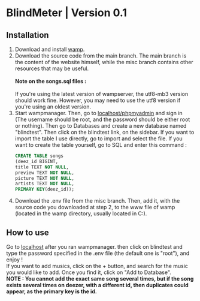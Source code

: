 # BlindMeter | Version 0.1  

## Installation  
1. Download and install [wamp](https://www.wampserver.com/).  
2. Download the source code from the main branch. The main branch is the content of the website himself, while the misc branch contains other resources that may be useful.<br/><br/>
   **Note on the songs<encoding>.sql files :**<br/><br/>
   If you're using the latest version of wampserver, the utf8-mb3 version should work fine.  However, you may need to use the utf8 version if you're using an oldest version.  
3. Start wampmanager. Then, go to [localhost/phpmyadmin](localhost/phpmyadmin) and sign in (The username should be root, and the password should be either root or nothing). Then go to Databases and create a new database named "blindtest". Then click on the blindtest link, on the sidebar. If you want to import the table I use directly, go to import and select the file. If you want to create the table yourself, go to SQL and enter this command :
   ```sql
   CREATE TABLE songs
   (deez_id BIGINT,
   title TEXT NOT NULL,
   preview TEXT NOT NULL,
   picture TEXT NOT NULL,
   artists TEXT NOT NULL,
   PRIMARY KEY(deez_id));
   ```
4. Download the .env file from the misc branch. Then, add it, with the source code you downloaded at step 2, to the www file of wamp (located in the wamp directory, usually located in C:).

## How to use
Go to [localhost](localhost) after you ran wampmanager. then click on blindtest and type the password specified in the .env file (the default one is "root"), and enjoy !<br/>
If you want to add musics, click on the + button, and search for the music you would like to add. Once you find it, click on "Add to Database".<br/>
**NOTE : You cannot add the exact same song several times, but if the song exists several times on deezer, with a different id, then duplicates could appear, as the primary key is the id.**
